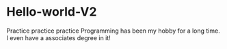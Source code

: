 # Hello-world-V2
Practice practice practice
Programming has been my hobby for a long time. I even have a associates degree in it!

